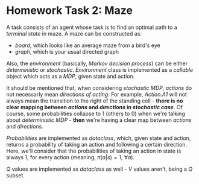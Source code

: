 # Homework Task 2: Maze

A task consists of an agent whose task is to find an optimal path to a *terminal state* in maze. A maze can be constructed as:

- *board*, which looks like an average maze from a bird's eye
- *graph*, which is your usual directed graph

Also, the *environment* (basically, *Markov decision process*) can be either *deterministic* or *stochastic*. *Environment* class
is implemented as a *callable* object which acts as a *MDP*, given state and action. 

It should be mentioned that, when considering *stochastic MDP*, *actions* do not necessarly mean *directions of acting*. 
For example, *Action.A1* will not always mean the transition to the right of the standing cell - 
**there is no clear mapping between *actions* and *directions* in *stochastic case***. Of course, some probabilities collapse to 
$1$ (others to $0$) when we're talking about *deterministic MDP* - **then** we're having a clear map between *actions* and *directions*.

*Probabilities* are implemented as *dataclass*, which, given state and action, returns a probability of taking an action and following 
a certain direction. Here, we'll consider that the probabilities of taking an action in state is always $1$, for every action 
(meaning, $\pi(a | s) = 1 \text{, } \forall a$). 

*Q* values are implemented as *dataclass* as well - *V* values aren't, being a *Q* subset.
